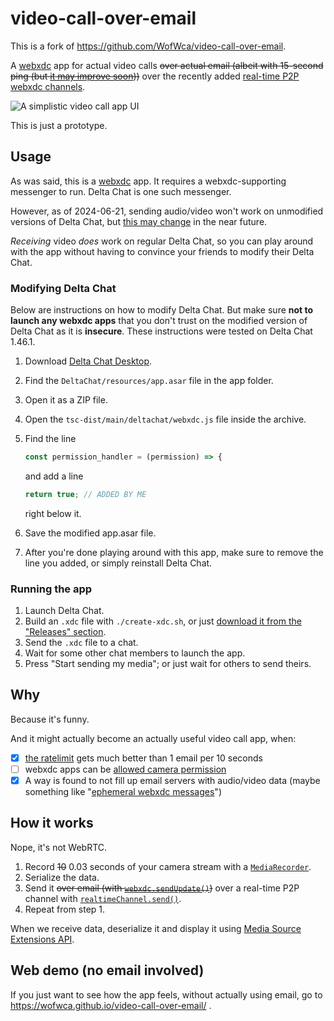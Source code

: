 # video-call-over-email

<!-- Yep, actual video call over actual email. -->

This is a fork of <https://github.com/WofWca/video-call-over-email>.

A [webxdc](https://webxdc.org) app for actual video calls ~~over actual email (albeit with 15-second ping (but [it may improve soon](https://github.com/deltachat/deltachat-core-rust/pull/4904)))~~ over the recently added [real-time P2P webxdc channels](https://webxdc.org/docs/spec/joinRealtimeChannel.html).

![A simplistic video call app UI](./screenshot.jpg)

This is just a prototype.

## Usage

As was said, this is a [webxdc](https://webxdc.org) app. It requires a webxdc-supporting messenger to run. Delta Chat is one such messenger.

However, as of 2024-06-21, sending audio/video won't work on unmodified versions of Delta Chat, but [this may change](https://support.delta.chat/t/allow-access-to-camera-geolocation-other-web-apis/2446?u=wofwca) in the near future.

_Receiving_ video _does_ work on regular Delta Chat,
so you can play around with the app
without having to convince your friends to modify their Delta Chat.

### Modifying Delta Chat

Below are instructions on how to modify Delta Chat. But make sure **not to launch any webxdc apps** that you don't trust on the modified version of Delta Chat as it is **insecure**. These instructions were tested on Delta Chat 1.46.1.

1. Download [Delta Chat Desktop](https://delta.chat/).
2. Find the `DeltaChat/resources/app.asar` file in the app folder.
3. Open it as a ZIP file.
4. Open the `tsc-dist/main/deltachat/webxdc.js` file inside the archive.
5. Find the line

    ```javascript
    const permission_handler = (permission) => {
    ```

    and add a line

    ```javascript
    return true; // ADDED BY ME
    ```

    right below it.
6. Save the modified app.asar file.
7. After you're done playing around with this app, make sure to remove the line you added, or simply reinstall Delta Chat.

### Running the app

1. Launch Delta Chat.
2. Build an `.xdc` file with `./create-xdc.sh`, or just [download it from the "Releases" section](https://github.com/WofWca/video-call-over-email/releases/latest/download/webxdc-video-call.xdc).
3. Send the `.xdc` file to a chat.
4. Wait for some other chat members to launch the app.
5. Press "Start sending my media"; or just wait for others to send theirs.

<!-- This comment is irrelevant for real-time channels -->
<!-- Keep in mind that video data takes a lot of space. Make sure not to waste the storage quota on your email server. The expected bitrate in this app for audio + video is ~50 MB / hour per member and ~2 MB / hour per member for just audio. -->

## Why

Because it's funny.

And it might actually become an actually useful video call app, when:

- [x] [the ratelimit](https://github.com/deltachat/deltachat-core-rust/blob/212751f173139aab3daadcd77388b3551004cabe/src/context.rs#L382) gets much better than 1 email per 10 seconds
- [ ] webxdc apps can be [allowed camera permission](https://support.delta.chat/t/allow-access-to-camera-geolocation-other-web-apis/2446?u=wofwca)
- [x] A way is found to not fill up email servers with audio/video data (maybe something like "[ephemeral webxdc messages](https://webxdc.org/docs/spec/joinRealtimeChannel.html)")

## How it works

Nope, it's not WebRTC.

1. Record ~~10~~ 0.03 seconds of your camera stream with a [`MediaRecorder`](https://developer.mozilla.org/en-US/docs/Web/API/MediaStream_Recording_API).
2. Serialize the data.
3. Send it ~~over email (with [`webxdc.sendUpdate()`](https://docs.webxdc.org/spec/sendUpdate.html))~~ over a real-time P2P channel with [`realtimeChannel.send()`](https://webxdc.org/docs/spec/joinRealtimeChannel.html#realtimechannelsenddata).
4. Repeat from step 1.

When we receive data, deserialize it and display it using [Media Source Extensions API](https://developer.mozilla.org/en-US/docs/Web/API/Media_Source_Extensions_API).

## Web demo (no email involved)

If you just want to see how the app feels, without actually using email, go to <https://wofwca.github.io/video-call-over-email/> .
